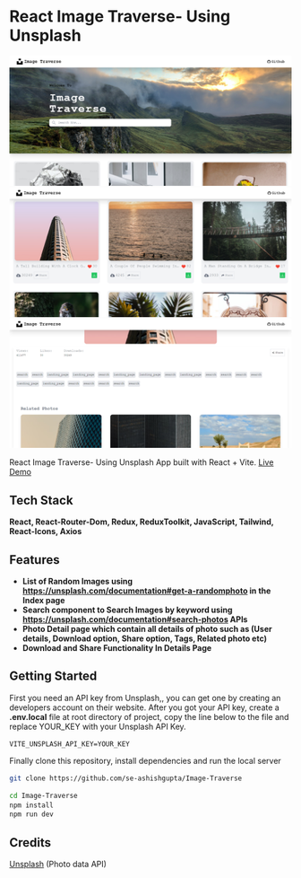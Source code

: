 # React Image Traverse- Using Unsplash

![](src/assets/UI/ui1.png)
![](src/assets/UI/ui2.png)
![](src/assets/UI/ui3.png)

React Image Traverse- Using Unsplash App built with React + Vite.
[Live Demo](https://image-traverse-unsplash.vercel.app)

## Tech Stack

**React, React-Router-Dom, Redux, ReduxToolkit, JavaScript, Tailwind, React-Icons, Axios**

## Features

- **List of Random Images using https://unsplash.com/documentation#get-a-randomphoto in the Index page**
- **Search component to Search Images by keyword using https://unsplash.com/documentation#search-photos APIs**
- **Photo Detail page which contain all details of photo such as (User details, Download option, Share option, Tags, Related photo etc)**
- **Download and Share Functionality In Details Page**

## Getting Started

First you need an API key from Unsplash,, you can get one by creating an developers account on their website.
After you got your API key, create a **.env.local** file at root directory of project, copy the line below to the file and replace YOUR_KEY with your Unsplash API Key.

```
VITE_UNSPLASH_API_KEY=YOUR_KEY
```

Finally clone this repository, install dependencies and run the local server

```bash
git clone https://github.com/se-ashishgupta/Image-Traverse
```

```bash
cd Image-Traverse
npm install
npm run dev
```

## Credits

[Unsplash](https://unsplash.com 'Unsplash') (Photo data API)